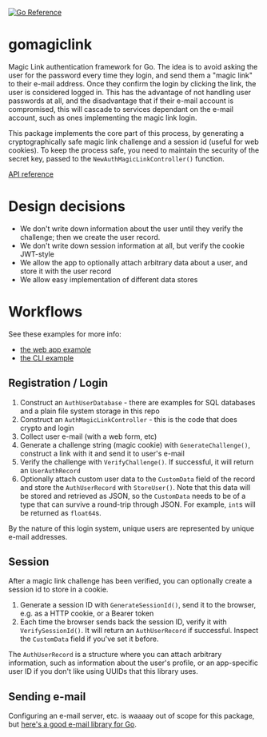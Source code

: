 [![Go Reference](https://pkg.go.dev/badge/github.com/ivoras/gomagiclink.svg)](https://pkg.go.dev/github.com/ivoras/gomagiclink)

# gomagiclink

Magic Link authentication framework for Go. The idea is to avoid asking the user for the password every
time they login, and send them a "magic link" to their e-mail address. Once they confirm the login by
clicking the link, the user is considered logged in. This has the advantage of not handling user
passwords at all, and the disadvantage that if their e-mail account is compromised, this will cascade
to services dependant on the e-mail account, such as ones implementing the magic link login.

This package implements the core part of this process, by generating a cryptographically safe magic link
challenge and a session id (useful for web cookies). To keep the process safe, you need to maintain
the security of the secret key, passed to the `NewAuthMagicLinkController()` function.

[API reference](https://pkg.go.dev/github.com/ivoras/gomagiclink)

# Design decisions

* We don't write down information about the user until they verify the challenge; then we create the user record.
* We don't write down session information at all, but verify the cookie JWT-style
* We allow the app to optionally attach arbitrary data about a user, and store it with the user record
* We allow easy implementation of different data stores

# Workflows

See these examples for more info:

* [the web app example](cmd/webdemo/)
* [the CLI example](cmd/demo/)

## Registration / Login

1. Construct an `AuthUserDatabase` - there are examples for SQL databases and a plain file system storage in this repo
2. Construct an `AuthMagicLinkController` - this is the code that does crypto and login
3. Collect user e-mail (with a web form, etc)
4. Generate a challenge string (magic cookie) with `GenerateChallenge()`, construct a link with it and send it to user's e-mail
5. Verify the challenge with `VerifyChallenge()`. If successful, it will return an `UserAuthRecord`
6. Optionally attach custom user data to the `CustomData` field of the record and store the `AuthUserRecord` with `StoreUser()`. Note that this data will be stored and retrieved as JSON, so the `CustomData` needs to be of a type that can survive a round-trip through JSON. For example, `int`s will be returned as `float64`s.

By the nature of this login system, unique users are represented by unique e-mail addresses.

## Session

After a magic link challenge has been verified, you can optionally create a session id to store in a cookie.

1. Generate a session ID with `GenerateSessionId()`, send it to the browser, e.g. as a HTTP cookie, or a Bearer token
2. Each time the browser sends back the session ID, verify it with `VerifySessionId()`. It will return an `AuthUserRecord` if successful. Inspect the `CustomData` field if you've set it before.

The `AuthUserRecord` is a structure where you can attach arbitrary information, such as information about the user's profile, or an app-specific user ID if you don't like using UUIDs that this library uses.

## Sending e-mail

Configuring an e-mail server, etc. is waaaay out of scope for this package, but
[here's a good e-mail library for Go](https://github.com/jordan-wright/email).
